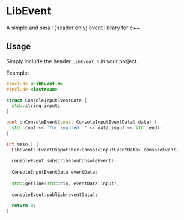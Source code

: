 # LibEvent
A simple and small (header only) event library for c++

## Usage
Simply include the header `LibEvent.h` in your project.

Example:

```cpp
#include <LibEvent.h>
#include <iostream>

struct ConsoleInputEventData {
  std::string input;
}

bool onConsoleEvent(const ConsoleInputEventData& data) {
  std::cout << "You inputed: " << data.input << std::endl;
}

int main() {
  LibEvent::EventDispatcher<ConsoleInputEventData> consoleEvent;
  
  consoleEvent.subscribe(onConsoleEvent);
  
  ConsoleInputEventData eventData;
  
  std::getline(std::cin, eventData.input);
  
  consoleEvent.publish(eventData);
  
  return 0;
}
```

